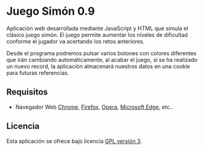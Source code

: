 Juego Simón 0.9
================================

Aplicación web desarrollada mediante JavaScript y HTML que simula el clásico juego simón.
El juego permite aumentar los niveles de dificultad conforme el jugador va acertando los
retos anteriores.

Desde el programa podremos pulsar varios botones con colores diferentes que irán
cambiando automáticamente, al acabar el juego, si se ha realizado un nuevo record, 
la aplicación almacenará nuestros datos en una cookie para futuras referencias.

## Requisitos
- Navegador Web [Chrome], [Firefox], [Opera], [Microsoft Edge], etc..

## Licencia
Esta aplicación se ofrece bajo licencia [GPL versión 3].

[Chrome]: https://www.google.es/chrome/browser/desktop/index.html
[Firefox]: https://www.mozilla.org/es-ES/firefox/new/
[Opera]: http://www.opera.com/es
[Microsoft Edge]: https://www.microsoft.com/es-es/windows/microsoft-edge
[GPL versión 3]: https://www.gnu.org/licenses/gpl-3.0.en.html
